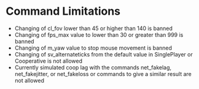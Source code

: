 # Command Limitations

- Changing of cl_fov lower than 45 or higher than 140 is banned
- Changing of fps_max value to lower than 30 or greater than 999 is banned
- Changing of m_yaw value to stop mouse movement is banned
- Changing of sv_alternateticks from the default value in SinglePlayer or Cooperative is not allowed
- Currently simulated coop lag with the commands net_fakelag, net_fakejitter, or net_fakeloss or commands to give a similar result are not allowed
